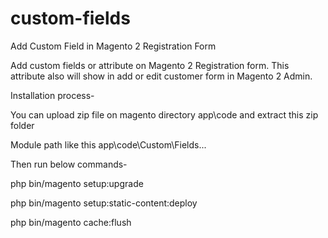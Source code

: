 # custom-fields
Add Custom Field in Magento 2 Registration Form


Add custom fields or attribute on Magento 2 Registration form. This attribute also will show in add or edit customer form in Magento 2 Admin.

Installation process-

You can upload zip file on magento directory app\code and extract this zip folder

Module path like this app\code\Custom\Fields...

Then run below commands-

php bin/magento setup:upgrade

php bin/magento setup:static-content:deploy

php bin/magento cache:flush
